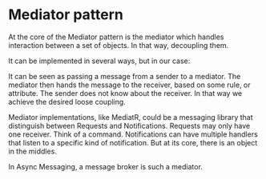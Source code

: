 # Mediator pattern

At the core of the Mediator pattern is the mediator which handles interaction between a set of objects. In that way, decoupling them.

It can be implemented in several ways, but in our case: 

It can be seen as passing a message from a sender to a mediator. The mediator then hands the message to the receiver, based on some rule, or attribute. The sender does not know about the receiver. In that way we achieve the desired loose coupling.

Mediator implementations, like MediatR, could be a messaging library that distinguish between Requests and Notifications. Requests may only have one receiver. Think of a command. Notifications can have multiple handlers that listen to a specific kind of notification. But at its core, there is an object in the middles.

In Async Messaging, a message broker is such a mediator.
